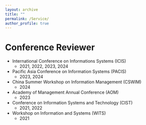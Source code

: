```yaml
---
layout: archive
title: ""
permalink: /Service/
author_profile: true
---
```




Conference Reviewer
======
* International Conference on Informations Systems (ICIS) 
  * 2021, 2022, 2023, 2024
* Pacific Asia Conference on Information Systems (PACIS)  
  * 2023, 2024
* China Summer Workshop on Information Management (CSWIM) 
  * 2024
* Academy of Management Annual Conference (AOM)  
  * 2023
* Conference on Information Systems and Technology (CIST) 
  * 2021, 2022
* Workshop on Information and Systems (WITS) 
  * 2021

 



